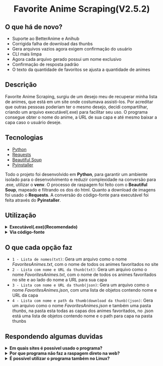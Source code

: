 <h1 align="center">Favorite Anime Scraping(V2.5.2)</h1>

## O que há de novo?
* Suporte ao BetterAnime e Anihub
* Corrigida falha de download das thunbs
* Gera arquivos vazios agora exigem confirmação do usuário
* CLI mais limpa
* Agora cada arquivo gerado possui um nome exclusivo
* Confirmação de resposta padrão
* O texto da quantidade de favoritos se ajusta a quantidade de animes

## Descrição
Favorite Anime Scraping, surgiu de um desejo meu de recuperar minha lista de animes, que está em um site onde costumava assisti-los. Por acreditar que outras pessoas poderiam ter o mesmo desejo, decidi compartilhar, criando um arquivo executável(.exe) para facilitar seu uso. O programa consegue obter o nome do anime, a URL de sua capa e até mesmo baixar a capa caso o usuário deseje.

## Tecnologias
* [Python](https://www.python.org/)
* [Requests](https://requests.readthedocs.io/en/latest/)
* [Beautiful Soup](https://www.crummy.com/software/BeautifulSoup/bs4/doc.ptbr/)
* [Pyinstaller](https://pyinstaller.org/en/stable/)

Todo o projeto foi desenvolvido em **Python**, para garantir um ambiente isolado para o desenvolvimento e reduzir complexidade na conversão para .exe, utilizar o **venv**. O processo de raspagem foi feito com o **Beautiful Soup**, mapeado e filtrando os dos do html. Quanto a download de imagens foi usado o **Requests**. A conversão do código-fonte para executável foi feita através do **Pyinstaller**.

## Utilização
<details>
  <summary><strong>Executável(.exe)(Recomendado)</strong></summary>

  1. Baixe o executável do arquivo executável ([Download](https://github.com/JeffersonSimplicio/scraping-favorite-anime/raw/main/anime_scrapingV2.5.2.exe))
  <!-- - ⚠️: O Windows pode identificar o arquivo como virus, não se preocupe, o executavel foi gerando com Pyinstaller a partir do código-fonte. Caso não se sinta confortale, é possivel usar diretamente no código-fonte.  -->

  2. Faça login no site(Better Anime ou Anihub), e navegue ate a pagina de favoritos

  3. Clique com o botão direito o mouse e depois em Inspecionar ou pressione F12 em seu teclado

  4. Uma tecla semelhante a esta surgira, clique em body e nos 3(três) pontos que surgirão a esquerda, conforme a imagem a baixo
  ![image](./images_docs/image1.png)

  5. Clique em `Cópia` e em seguida `Copiar elemento`
  ![image](./images_docs/image2.png)

  6. Abra o editor de texto que sua preferência, cole o código e salve o arquivo com a extensão `.html`
  - ✨ **Dica:** Recomendo que o executável e o HTML figuem na mesma pasta, esse é o local padrão onde um programa buscara o arquivo do site
  - ✨ **Dica:** O arquivo pode ser salvo com qualquer nome, mas recomendo que salve como `favorites-list-page.html`, esse é o nome padrão que o programa utiliza

  7. Abra o programa

  8. Caso tenha seguido as dicas dadas anteriormente, basta clicar Enter; do contrário sera necessário informar a rota até o html

  9. O programa lhe dará 4(quatro) opções, escolha uma delas, digite o número e pressione Enter. Você pode usar o programa quantas vezes quiser e testar cada opção
</details>

<details>
  <summary id="source-code">
    <strong>Via código-fonte</strong>
  </summary>
  Esta método é uma alternativa para usuários de Linux ou Mac<br>
  Este procedimento <strong>não é recomendado</strong><br>
  Para usar esse método é preciso possuir o **python** instalado e recomendado o uso do venv

  1. Clone o repositório
  ```
  git clone git@github.com:JeffersonSimplicio/scraping-favorite-anime.git

  ```

  2. Entre no diretório gerado
  ```
  cd scraping-favorite-anime

  ``` 

  3. Inicialize o ambiente virtual de desenvolvimento(Este passo não é obrigatório, mas é recomendado)
  ```
  python3 -m venv .venv && source .venv/bin/activate

  ```

  4. Instale as dependências
  ```
  pip install -r requirements.txt  

  ```

  5. Faça login no site(Better Anime ou Anihub), e navegue ate a pagina de favoritos

  6. Clique com o botão direito o mouse e depois em Inspecionar ou pressione F12 em seu teclado

  7. Uma tecla semelhante a esta surgira, clique em body e nos 3(três) pontos que surgirão a esquerda, conforme a imagem a baixo
  ![image](./images_docs/image1.png)

  8. Clique em `Cópia` e em seguida `Copiar elemento`
  ![image](./images_docs/image2.png)

  9. Abra o editor de texto que sua preferência, cole o código e salve o arquivo com a extensão `.html`
  - ✨ **Dica:** Recomendo que o executável e o HTML figuem na mesma pasta, esse é o local padrão onde um programa buscara o arquivo do site
  - ✨ **Dica:** O arquivo pode ser salvo com qualquer nome, mas recomendo que salve como `favorites-list-page.html`, esse é o nome padrão que o programa utiliza

  10. Inicie o programa
  ```
  python3 src/main.py  
  ```

  11. Caso tenha seguido as dicas dadas anteriormente, basta clicar Enter; do contrário sera necessário informar a rota até o html
   
  12. O programa lhe dará 4(quatro) opções, escolha uma delas, digite o número e pressione Enter. Você pode usar o programa quantas vezes quiser e testar cada opção
</details>

## O que cada opção faz
  - `1 - Lista de nomes(txt)`: Gera um arquivo como o nome *FavoritesAnimes.txt*, com o nome de todos os animes favoritados no site
 - `2 - Lista com nome e URL da thunb(txt)`: Gera um arquivo como o nome *FavoritesAnimes.txt*, com o nome de todos os animes favoritados no site e ao lado do nome a URL para sua capa
 - `3 - Lista com nome e URL da thunb(json)`: Gera um arquivo como o nome *FavoritesAnimes.json*, com uma lista de objetos contendo nome e URL da capa
 - `4 - Lista com nome e path da thumb(download da thunb)(json)`: Gera um arquivo como o nome *FavoritesAnimes.json* e também uma pasta *thunbs*, na pasta esta todas as capas dos animes favoritados, no .json está uma lista de objetos contendo nome e o path para capa na pasta thunbs

## Respondendo algumas duvidas
<details>
  <summary><strong>Em quais sites é possível usado o programa?</strong></summary>
  A partir da versão 2.0, da suporte ao <a href="https://betteranime.net/">Better Anime</a> e ao <a href="https://anihub.tv/login?redirect=%2F">Anihub</a>
</details>
<details>
  <summary><strong>Por que programa não faz a raspagem direto na web?</strong></summary>
  O site usa reCaptcha dificultando tal tarefa, além disso, muitos usuários não se sentiriam confortáveis colocando suas credenciais.
</details>
<details>
  <summary><strong>É possível utilizar o programa também no Linux?</strong></summary>
  Sim. Por enquanto um modo simples de usar se limita ao Windows, para usar o programa no Linux, é necessário usá-lo a partir do código-fonte diretamente. <a href="#source-code">Tutorial para Linux</a>
</details>
